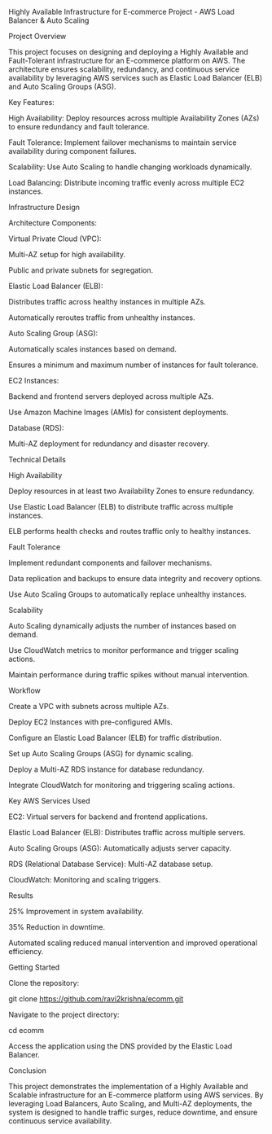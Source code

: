 Highly Available Infrastructure for E-commerce Project - AWS Load Balancer & Auto Scaling

Project Overview

This project focuses on designing and deploying a Highly Available and Fault-Tolerant infrastructure for an E-commerce platform on AWS. 
The architecture ensures scalability, redundancy, and continuous service availability by leveraging AWS services such as Elastic Load Balancer (ELB) and Auto Scaling Groups (ASG).

Key Features:

High Availability: Deploy resources across multiple Availability Zones (AZs) to ensure redundancy and fault tolerance.

Fault Tolerance: Implement failover mechanisms to maintain service availability during component failures.

Scalability: Use Auto Scaling to handle changing workloads dynamically.

Load Balancing: Distribute incoming traffic evenly across multiple EC2 instances.

Infrastructure Design

Architecture Components:

Virtual Private Cloud (VPC):

Multi-AZ setup for high availability.

Public and private subnets for segregation.

Elastic Load Balancer (ELB):

Distributes traffic across healthy instances in multiple AZs.

Automatically reroutes traffic from unhealthy instances.

Auto Scaling Group (ASG):

Automatically scales instances based on demand.

Ensures a minimum and maximum number of instances for fault tolerance.

EC2 Instances:

Backend and frontend servers deployed across multiple AZs.

Use Amazon Machine Images (AMIs) for consistent deployments.

Database (RDS):

Multi-AZ deployment for redundancy and disaster recovery.

Technical Details

High Availability

Deploy resources in at least two Availability Zones to ensure redundancy.

Use Elastic Load Balancer (ELB) to distribute traffic across multiple instances.

ELB performs health checks and routes traffic only to healthy instances.

Fault Tolerance

Implement redundant components and failover mechanisms.

Data replication and backups to ensure data integrity and recovery options.

Use Auto Scaling Groups to automatically replace unhealthy instances.

Scalability

Auto Scaling dynamically adjusts the number of instances based on demand.

Use CloudWatch metrics to monitor performance and trigger scaling actions.

Maintain performance during traffic spikes without manual intervention.

Workflow

Create a VPC with subnets across multiple AZs.

Deploy EC2 Instances with pre-configured AMIs.

Configure an Elastic Load Balancer (ELB) for traffic distribution.

Set up Auto Scaling Groups (ASG) for dynamic scaling.

Deploy a Multi-AZ RDS instance for database redundancy.

Integrate CloudWatch for monitoring and triggering scaling actions.

Key AWS Services Used

EC2: Virtual servers for backend and frontend applications.

Elastic Load Balancer (ELB): Distributes traffic across multiple servers.

Auto Scaling Groups (ASG): Automatically adjusts server capacity.

RDS (Relational Database Service): Multi-AZ database setup.

CloudWatch: Monitoring and scaling triggers.

Results

25% Improvement in system availability.

35% Reduction in downtime.

Automated scaling reduced manual intervention and improved operational efficiency.

Getting Started

Clone the repository:

git clone https://github.com/ravi2krishna/ecomm.git

Navigate to the project directory:

cd ecomm

Access the application using the DNS provided by the Elastic Load Balancer.

Conclusion

This project demonstrates the implementation of a Highly Available and Scalable infrastructure for an E-commerce platform using AWS services. 
By leveraging Load Balancers, Auto Scaling, and Multi-AZ deployments, the system is designed to handle traffic surges, reduce downtime, and ensure continuous service availability.
